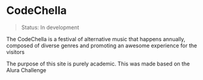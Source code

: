 <h1>CodeChella</h1>


> Status: In development


The CodeChella is a festival of alternative music that happens annually, 
composed of diverse genres and promoting an awesome experience for the visitors


 The purpose of this site is purely academic. This was made based on the Alura Challenge

